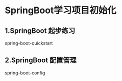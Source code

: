 # SpringBoot学习项目初始化

## 1.SpringBoot 起步练习
spring-boot-quickstart

## 2.SpringBoot 配置管理
spring-boot-config